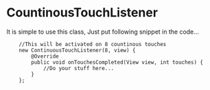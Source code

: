 # CountinousTouchListener
It is simple to use this class, Just put following snippet in the code...

        //This will be activated on 8 countinous touches
        new ContinuousTouchListener(8, view) {
            @Override
            public void onTouchesCompleted(View view, int touches) {
                //Do your stuff here...
            }
        };
